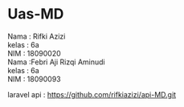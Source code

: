 # Uas-MD
Nama : Rifki Azizi </br>
kelas : 6a </br>
NIM : 18090020 </br>
Nama :Febri Aji Rizqi Aminudi </br>
kelas : 6a </br>
NIM :  18090093 </br>

laravel api : https://github.com/rifkiazizi/api-MD.git
